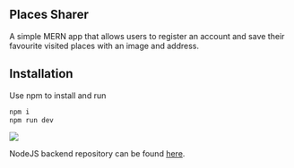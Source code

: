 ## Places Sharer

A simple MERN app that allows users to register an account and save their favourite visited places with an image and address.

## Installation

Use npm to install and run

```bash
npm i
npm run dev
```

![](README_GIF.gif)

NodeJS backend repository can be found [here](https://github.com/BillalPatel/places-sharer-api).
